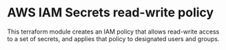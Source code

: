 # AWS IAM Secrets read-write policy

This terraform module creates an IAM policy that allows read-write access to a set of secrets, and applies that policy to designated users and groups.
